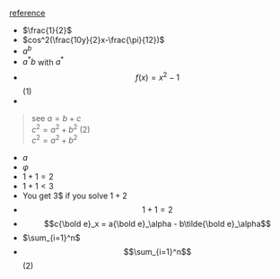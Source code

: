 [reference](https://goessner.github.io/markdown-it-texmath/index.html)  

- $\frac{1}{2}$
- $cos^2(\frac{10y}{2}x-\frac{\pi}{12})$
- $a^{b}$
- $a^*b$ with $a^*$
- $$f(x) = x^2 - 1$$ (1)
- 
> see $a = b + c$  
> $c^2=a^2+b^2$ (2)  
> $c^2=a^2+b^2$ 
- $a$
- $\varphi$
- $1+1=2$
- $1+1<3$
- You get 3$ if you solve $1+2$
- $$1+1=2$$
- $$c{\bold e}_x = a{\bold e}_\alpha - b\tilde{\bold e}_\alpha$$
- $\sum_{i=1}^n$
- $$\sum_{i=1}^n$$ (2)
